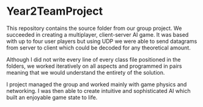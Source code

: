 # Year2TeamProject
This repository contains the source folder from our group project. We succeeded in creating a multiplayer, client-server AI game. It was based with up to four user players but using UDP we were able to send datagrams from server to client which could be decoded for any theoretical amount.

Although I did not write every line of every class file positioned in the folders, we worked iteratively on all aspects and programmed in pairs meaning that we would understand the entirety of the solution. 

I project managed the group and worked mainly with game physics and networking. I was then able to create intuitive and sophisticated AI which built an enjoyable game state to life.
